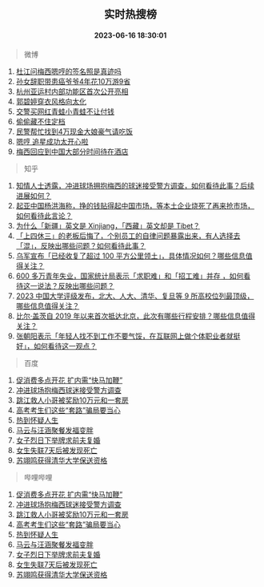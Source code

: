 <div align="center"><h2>实时热搜榜</h2><h4>2023-06-16 18:30:01</h4></div>

> 微博  

1. [杜江问梅西嗯哼的签名照是真迹吗](https://s.weibo.com/weibo?q=%23%E6%9D%9C%E6%B1%9F%E9%97%AE%E6%A2%85%E8%A5%BF%E5%97%AF%E5%93%BC%E7%9A%84%E7%AD%BE%E5%90%8D%E7%85%A7%E6%98%AF%E7%9C%9F%E8%BF%B9%E5%90%97%23&t=31&band_rank=1&Refer=top)<br />
2. [孙女辞职带患癌爷爷4年花10万游9省](https://s.weibo.com/weibo?q=%23%E5%AD%99%E5%A5%B3%E8%BE%9E%E8%81%8C%E5%B8%A6%E6%82%A3%E7%99%8C%E7%88%B7%E7%88%B74%E5%B9%B4%E8%8A%B110%E4%B8%87%E6%B8%B89%E7%9C%81%23&t=31&band_rank=2&Refer=top)<br />
3. [杭州亚运村内部功能区首次公开亮相](https://s.weibo.com/weibo?q=%23%E6%9D%AD%E5%B7%9E%E4%BA%9A%E8%BF%90%E6%9D%91%E5%86%85%E9%83%A8%E5%8A%9F%E8%83%BD%E5%8C%BA%E9%A6%96%E6%AC%A1%E5%85%AC%E5%BC%80%E4%BA%AE%E7%9B%B8%23&t=31&band_rank=3&Refer=top)<br />
4. [郭碧婷穿衣风格向太化](https://s.weibo.com/weibo?q=%23%E9%83%AD%E7%A2%A7%E5%A9%B7%E7%A9%BF%E8%A1%A3%E9%A3%8E%E6%A0%BC%E5%90%91%E5%A4%AA%E5%8C%96%23&t=31&band_rank=4&Refer=top)<br />
5. [交警买网红青蛙小青蛙不让付钱](https://s.weibo.com/weibo?q=%23%E4%BA%A4%E8%AD%A6%E4%B9%B0%E7%BD%91%E7%BA%A2%E9%9D%92%E8%9B%99%E5%B0%8F%E9%9D%92%E8%9B%99%E4%B8%8D%E8%AE%A9%E4%BB%98%E9%92%B1%23&t=31&band_rank=5&Refer=top)<br />
6. [偷偷藏不住定档](https://s.weibo.com/weibo?q=%E5%81%B7%E5%81%B7%E8%97%8F%E4%B8%8D%E4%BD%8F%E5%AE%9A%E6%A1%A3&t=31&band_rank=6&Refer=top)<br />
7. [民警帮忙找到4万现金大娘豪气请吃饭](https://s.weibo.com/weibo?q=%23%E6%B0%91%E8%AD%A6%E5%B8%AE%E5%BF%99%E6%89%BE%E5%88%B04%E4%B8%87%E7%8E%B0%E9%87%91%E5%A4%A7%E5%A8%98%E8%B1%AA%E6%B0%94%E8%AF%B7%E5%90%83%E9%A5%AD%23&t=31&band_rank=7&Refer=top)<br />
8. [嗯哼 追星成功太开心啦](https://s.weibo.com/weibo?q=%E5%97%AF%E5%93%BC%20%E8%BF%BD%E6%98%9F%E6%88%90%E5%8A%9F%E5%A4%AA%E5%BC%80%E5%BF%83%E5%95%A6&t=31&band_rank=8&Refer=top)<br />
9. [梅西回应到中国大部分时间待在酒店](https://s.weibo.com/weibo?q=%23%E6%A2%85%E8%A5%BF%E5%9B%9E%E5%BA%94%E5%88%B0%E4%B8%AD%E5%9B%BD%E5%A4%A7%E9%83%A8%E5%88%86%E6%97%B6%E9%97%B4%E5%BE%85%E5%9C%A8%E9%85%92%E5%BA%97%23&t=31&band_rank=9&Refer=top)<br />

> 知乎  

1. [知情人士透露，冲进球场拥抱梅西的球迷接受警方调查，如何看待此事？后续进展如何？](https://www.zhihu.com/question/606862192)<br />
2. [起亚中国杨洪海称，挣的钱贴得起中国市场，等本土企业烧死了再来抢市场，如何看待此言论？](https://www.zhihu.com/question/606934018)<br />
3. [为什么「新疆」英文是 Xinjiang，「西藏」英文却是 Tibet？](https://www.zhihu.com/question/606293073)<br />
4. [「上四休三」的老板后悔了，个别员工的自律问题暴露出来，有人选择去「混」，反映出哪些问题？如何看待此事？](https://www.zhihu.com/question/606430833)<br />
5. [乌军宣布「已经收复了超过 100 平方公里领土」，具体情况如何？哪些信息值得关注？](https://www.zhihu.com/question/606939911)<br />
6. [600 多万青年失业，国家统计局表示「求职难」和「招工难」并存 ，如何看待这一说法？反映出哪些问题？](https://www.zhihu.com/question/606760423)<br />
7. [2023 中国大学评级发布，北大、人大、清华、复旦等 9 所高校位列最顶级，哪些信息值得关注？](https://www.zhihu.com/question/606944114)<br />
8. [比尔·盖茨自 2019 年以来首次抵达北京，此次有哪些行程安排？哪些信息值得关注？](https://www.zhihu.com/question/606661207)<br />
9. [张朝阳表示「年轻人找不到工作不要气馁，在互联网上做个体职业者就挺好」，如何看待这一观点？](https://www.zhihu.com/question/606808835)<br />

> 百度  

1. [促消费多点开花 扩内需“快马加鞭”](https://www.baidu.com/s?wd=%E4%BF%83%E6%B6%88%E8%B4%B9%E5%A4%9A%E7%82%B9%E5%BC%80%E8%8A%B1+%E6%89%A9%E5%86%85%E9%9C%80%E2%80%9C%E5%BF%AB%E9%A9%AC%E5%8A%A0%E9%9E%AD%E2%80%9D&sa=fyb_news&rsv_dl=fyb_news)<br />
2. [冲进球场抱梅西球迷接受警方调查](https://www.baidu.com/s?wd=%E5%86%B2%E8%BF%9B%E7%90%83%E5%9C%BA%E6%8A%B1%E6%A2%85%E8%A5%BF%E7%90%83%E8%BF%B7%E6%8E%A5%E5%8F%97%E8%AD%A6%E6%96%B9%E8%B0%83%E6%9F%A5&sa=fyb_news&rsv_dl=fyb_news)<br />
3. [跳江救人小哥被奖励10万元和一套房](https://www.baidu.com/s?wd=%E8%B7%B3%E6%B1%9F%E6%95%91%E4%BA%BA%E5%B0%8F%E5%93%A5%E8%A2%AB%E5%A5%96%E5%8A%B110%E4%B8%87%E5%85%83%E5%92%8C%E4%B8%80%E5%A5%97%E6%88%BF&sa=fyb_news&rsv_dl=fyb_news)<br />
4. [高考考生们这些“套路”骗局要当心](https://www.baidu.com/s?wd=%E9%AB%98%E8%80%83%E8%80%83%E7%94%9F%E4%BB%AC%E8%BF%99%E4%BA%9B%E2%80%9C%E5%A5%97%E8%B7%AF%E2%80%9D%E9%AA%97%E5%B1%80%E8%A6%81%E5%BD%93%E5%BF%83&sa=fyb_news&rsv_dl=fyb_news)<br />
5. [热到怀疑人生](https://www.baidu.com/s?wd=%E7%83%AD%E5%88%B0%E6%80%80%E7%96%91%E4%BA%BA%E7%94%9F&sa=fyb_news&rsv_dl=fyb_news)<br />
6. [马云与汪涵聚餐发福变胖](https://www.baidu.com/s?wd=%E9%A9%AC%E4%BA%91%E4%B8%8E%E6%B1%AA%E6%B6%B5%E8%81%9A%E9%A4%90%E5%8F%91%E7%A6%8F%E5%8F%98%E8%83%96&sa=fyb_news&rsv_dl=fyb_news)<br />
7. [女子烈日下举牌求前夫复婚](https://www.baidu.com/s?wd=%E5%A5%B3%E5%AD%90%E7%83%88%E6%97%A5%E4%B8%8B%E4%B8%BE%E7%89%8C%E6%B1%82%E5%89%8D%E5%A4%AB%E5%A4%8D%E5%A9%9A&sa=fyb_news&rsv_dl=fyb_news)<br />
8. [女生失联7天后被发现死亡](https://www.baidu.com/s?wd=%E5%A5%B3%E7%94%9F%E5%A4%B1%E8%81%947%E5%A4%A9%E5%90%8E%E8%A2%AB%E5%8F%91%E7%8E%B0%E6%AD%BB%E4%BA%A1&sa=fyb_news&rsv_dl=fyb_news)<br />
9. [苏翊鸣获得清华大学保送资格](https://www.baidu.com/s?wd=%E8%8B%8F%E7%BF%8A%E9%B8%A3%E8%8E%B7%E5%BE%97%E6%B8%85%E5%8D%8E%E5%A4%A7%E5%AD%A6%E4%BF%9D%E9%80%81%E8%B5%84%E6%A0%BC&sa=fyb_news&rsv_dl=fyb_news)<br />

> 哔哩哔哩  

1. [促消费多点开花 扩内需“快马加鞭”](https://www.baidu.com/s?wd=%E4%BF%83%E6%B6%88%E8%B4%B9%E5%A4%9A%E7%82%B9%E5%BC%80%E8%8A%B1+%E6%89%A9%E5%86%85%E9%9C%80%E2%80%9C%E5%BF%AB%E9%A9%AC%E5%8A%A0%E9%9E%AD%E2%80%9D&sa=fyb_news&rsv_dl=fyb_news)<br />
2. [冲进球场抱梅西球迷接受警方调查](https://www.baidu.com/s?wd=%E5%86%B2%E8%BF%9B%E7%90%83%E5%9C%BA%E6%8A%B1%E6%A2%85%E8%A5%BF%E7%90%83%E8%BF%B7%E6%8E%A5%E5%8F%97%E8%AD%A6%E6%96%B9%E8%B0%83%E6%9F%A5&sa=fyb_news&rsv_dl=fyb_news)<br />
3. [跳江救人小哥被奖励10万元和一套房](https://www.baidu.com/s?wd=%E8%B7%B3%E6%B1%9F%E6%95%91%E4%BA%BA%E5%B0%8F%E5%93%A5%E8%A2%AB%E5%A5%96%E5%8A%B110%E4%B8%87%E5%85%83%E5%92%8C%E4%B8%80%E5%A5%97%E6%88%BF&sa=fyb_news&rsv_dl=fyb_news)<br />
4. [高考考生们这些“套路”骗局要当心](https://www.baidu.com/s?wd=%E9%AB%98%E8%80%83%E8%80%83%E7%94%9F%E4%BB%AC%E8%BF%99%E4%BA%9B%E2%80%9C%E5%A5%97%E8%B7%AF%E2%80%9D%E9%AA%97%E5%B1%80%E8%A6%81%E5%BD%93%E5%BF%83&sa=fyb_news&rsv_dl=fyb_news)<br />
5. [热到怀疑人生](https://www.baidu.com/s?wd=%E7%83%AD%E5%88%B0%E6%80%80%E7%96%91%E4%BA%BA%E7%94%9F&sa=fyb_news&rsv_dl=fyb_news)<br />
6. [马云与汪涵聚餐发福变胖](https://www.baidu.com/s?wd=%E9%A9%AC%E4%BA%91%E4%B8%8E%E6%B1%AA%E6%B6%B5%E8%81%9A%E9%A4%90%E5%8F%91%E7%A6%8F%E5%8F%98%E8%83%96&sa=fyb_news&rsv_dl=fyb_news)<br />
7. [女子烈日下举牌求前夫复婚](https://www.baidu.com/s?wd=%E5%A5%B3%E5%AD%90%E7%83%88%E6%97%A5%E4%B8%8B%E4%B8%BE%E7%89%8C%E6%B1%82%E5%89%8D%E5%A4%AB%E5%A4%8D%E5%A9%9A&sa=fyb_news&rsv_dl=fyb_news)<br />
8. [女生失联7天后被发现死亡](https://www.baidu.com/s?wd=%E5%A5%B3%E7%94%9F%E5%A4%B1%E8%81%947%E5%A4%A9%E5%90%8E%E8%A2%AB%E5%8F%91%E7%8E%B0%E6%AD%BB%E4%BA%A1&sa=fyb_news&rsv_dl=fyb_news)<br />
9. [苏翊鸣获得清华大学保送资格](https://www.baidu.com/s?wd=%E8%8B%8F%E7%BF%8A%E9%B8%A3%E8%8E%B7%E5%BE%97%E6%B8%85%E5%8D%8E%E5%A4%A7%E5%AD%A6%E4%BF%9D%E9%80%81%E8%B5%84%E6%A0%BC&sa=fyb_news&rsv_dl=fyb_news)<br />
